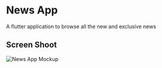 # News App

A flutter application to browse all the new and exclusive news 

## Screen Shoot

![News App Mockup](https://github.com/MohamedEssam-900009/news_app/assets/77198018/5e17065b-85d6-4667-8fa2-0ee8b2158b4e)
